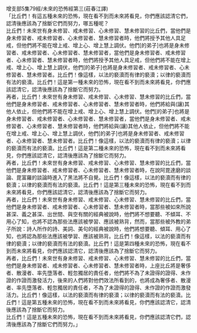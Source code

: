 增支部5集79經/未來的恐怖經第三(莊春江譯)  
「比丘們！有這五種未來的恐怖，現在看不到而未來將看見，你們應該認清它們，認清後應該為了捨斷它們而努力，哪五種呢？  
比丘們！未來世有身未修習、戒未修習、心未修習、慧未修習的比丘們，當他們是身未修習者、戒未修習者、心未修習者、慧未修習者時，他們將授予其他人具足戒，但他們將不能在增上戒、增上心、增上慧上調伏。他們[的弟子]也將是身未修習者、戒未修習者、心未修習者、慧未修習者，當他們是身未修習者、戒未修習者、心未修習者、慧未修習者時，他們將授予其他人具足戒，但他們將不能在增上戒、增上心、增上慧上調伏，他們[的弟子]也將是身未修習者、戒未修習者、心未修習者、慧未修習者。比丘們！像這樣，以法的褻瀆而有律的褻瀆；以律的褻瀆而有法的褻瀆。比丘們！這是第一種未來的恐怖，現在看不到而未來將看見，你們應該認清它，認清後應該為了捨斷它而努力。  
再者，比丘們！未來世有身未修習、戒未修習、心未修習、慧未修習的比丘們，當他們是身未修習者、戒未修習者、心未修習者、慧未修習者時，他們將給與(讓)其他人依止，但他們將不能在增上戒、增上心、增上慧上調伏。他們[的弟子]也將是身未修習者、戒未修習者、心未修習者、慧未修習者，當他們是身未修習者、戒未修習者、心未修習者、慧未修習者時，他們將給與(讓)其他人依止，但他們將不能在增上戒、增上心、增上慧上調伏，他們[的弟子]也將是身未修習者、戒未修習者、心未修習者、慧未修習者。比丘們！像這樣，以法的褻瀆而有律的褻瀆；以律的褻瀆而有法的褻瀆。比丘們！這是第二種未來的恐怖，現在看不到而未來將看見，你們應該認清它，認清後應該為了捨斷它而努力。  
再者，比丘們！未來世有身未修習、戒未修習、心未修習、慧未修習的比丘們，當他們是身未修習者、戒未修習者、心未修習者、慧未修習者時，在說阿毘達磨的談論、毘富羅的談論時進入了黑法將不自覺。比丘們！像這樣，以法的褻瀆而有律的褻瀆；以律的褻瀆而有法的褻瀆。比丘們！這是第三種未來的恐怖，現在看不到而未來將看見，你們應該認清它，認清後應該為了捨斷它而努力。  
再者，比丘們！未來世有身未修習、戒未修習、心未修習、慧未修習的比丘們，當他們是身未修習者、戒未修習者、心未修習者、慧未修習者時，當那些被如來所說甚深、義之甚深、出世間、與空有關的經典被說時，他們將不想要聽、不傾耳、不用心了知，也將不認為那些法應該被學習、應該被熟背，然而，當那些被外教的弟子所說：詩人所作的詩、美詞、美句的經典被說時，他們將想要聽、傾耳、用心了知，也將認為那些法應該被學習、應該被熟背。比丘們！像這樣，以法的褻瀆而有律的褻瀆；以律的褻瀆而有法的褻瀆。比丘們！這是第四種未來的恐怖，現在看不到而未來將看見，你們應該認清它，認清後應該為了捨斷它而努力。  
再者，比丘們！未來世有身未修習、戒未修習、心未修習、慧未修習的比丘們，當他們是身未修習者、戒未修習者、心未修習者、慧未修習者時，上座比丘將是奢侈者、散漫者、率先墮落者、輕忽獨居的責任者，他們將不為了未證得的證得、未作證的作證而激發活力，後來的人們將對他們效法所看到的，也將成為奢侈者、散漫者、率先墮落者、輕忽獨居的責任者，不為了未證得的證得、未作證的作證而激發活力。比丘們！像這樣，以法的褻瀆而有律的褻瀆；以律的褻瀆而有法的褻瀆。比丘們！這是第五種未來的恐怖，現在看不到而未來將看見，你們應該認清它，認清後應該為了捨斷它而努力。  
比丘們！這是五種未來的恐怖，現在看不到而未來將看見，你們應該認清它們，認清後應該為了捨斷它們而努力。」  
  
  
